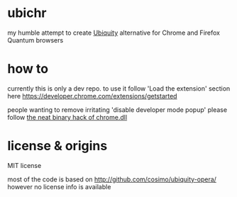 # ubichr
my humble attempt to create [Ubiquity](https://wiki.mozilla.org/Labs/Ubiquity) alternative for Chrome and Firefox Quantum browsers 

# how to
currently this is only a dev repo. to use it follow 'Load the extension' section here https://developer.chrome.com/extensions/getstarted

people wanting to remove irritating 'disable developer mode popup' please follow [the neat binary hack of chrome.dll](https://stackoverflow.com/questions/30287907/how-to-get-rid-of-disable-developer-mode-extensions-pop-up/30361260)

# license & origins
MIT license

most of the code is based on http://github.com/cosimo/ubiquity-opera/ however no license info is available

